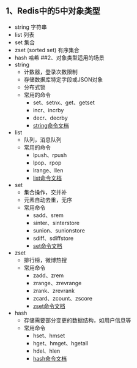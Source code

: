 ## 1、Redis中的5中对象类型
* string 字符串
* list 列表
* set 集合
* zset (sorted set) 有序集合
* hash 哈希
##2、对象类型适用的场景
* string
  * 计数器，登录次数限制
  * 存储数据库特定字段或JSON对象
  * 分布式锁
  * 常用的命令
    * set、setnx、get、getset
    * incr、incrby
    * decr、decrby
    * [string命令文档](https://www.redis.net.cn/order/3552.html)
* list
  * 队列，消息队列
  * 常用的命令
    * lpush、rpush
    * lpop、rpop
    * lrange、llen
    * [list命令文档](https://www.redis.net.cn/order/3577.html)
* set
  * 集合操作，交并补
  * 元素自动去重，无序
  * 常用命令
    * sadd、srem
    * sinter、sinterstore
    * sunion、sunionstore
    * sdiff、sdiffstore
    * [set命令文档](https://www.redis.net.cn/order/3594.html)
* zset
  * 排行榜，微博热搜
  * 常用命令
    * zadd、zrem
    * zrange、zrevrange
    * zrank、zrevrank
    * zcard、zcount、zscore
    * [zset命令文档](https://www.redis.net.cn/order/3609.html)
* hash 
  * 存储需要部分变更的数据结构，如用户信息等
  * 常用命令
    * hset、hmset
    * hget、hmget、hgetall
    * hdel、hlen
    * [hash命令文档](https://www.redis.net.cn/order/3564.html)